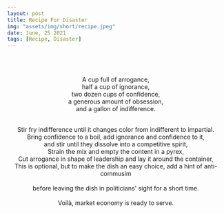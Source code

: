 ```yaml
---
layout: post
title: Recipe For Disaster
img: "assets/img/short/recipe.jpeg"
date: June, 25 2021
tags: [Recipe, Disaster]
---
```

  
<br><br>
<div align="center">

A cup full of arrogance,<br>
half a cup of ignorance,<br>
two dozen cups of confidence,<br>
a generous amount of obsession, <br>
and a gallon of indifference.<br><br>
  
Stir fry indifference until it changes color from indifferent to impartial.<br>
Bring confidence to a boil, add ignorance and confidence to it,<br>
and stir until they dissolve into a competitive spirit,<br>
Strain the mix and empty the content in a pyrex,<br>
Cut arrogance in shape of leadership and lay it around the container,<br>
This is optional, but to make the dish an easy choice, add a hint of anti-commusim <br>   
before leaving the dish in politicians' sight for a short time.<br>
<br>
Voilà, market economy is ready to serve.<br>
  







</div>
<br><br>
<br><br>
<br><br>
<br><br>
<br><br>
<br><br>
